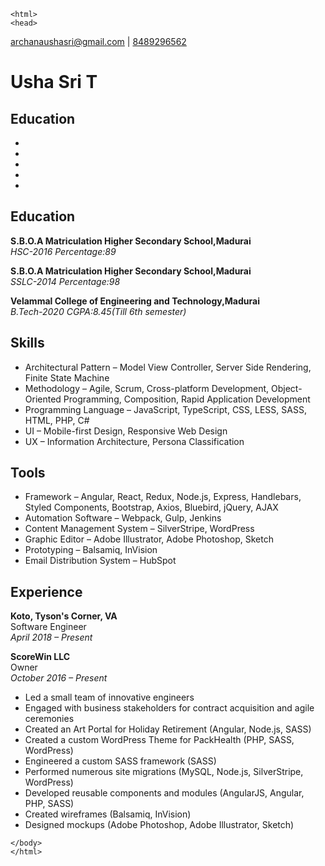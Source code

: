 <!DOCTYPE html>
    <html>
    <head>
      
<p><a href="mailto:archanaushasri@gmail.com">archanaushasri@gmail.com</a> |
<a href="tel:8489296562">8489296562</a></p>
</blockquote>
<h1 id="Usha Sri T">Usha Sri T</h1>
<h2 id="traits">Education</h2>
<ul>
<li></li>
<li></li>
<li></li>
<li></li>
<li></li>
</ul>
<h2 id="education">Education</h2>
<p><strong>S.B.O.A Matriculation Higher Secondary School,Madurai</strong><br>
<em>HSC-2016</em>
<em>Percentage:89</em><br></p>
<p><strong>S.B.O.A Matriculation Higher Secondary School,Madurai</strong><br>
<em>SSLC-2014</em>
<em>Percentage:98</em><br></p>
<p><strong>Velammal College of Engineering and Technology,Madurai</strong><br>
<em>B.Tech-2020</em>
<em>CGPA:8.45(Till 6th semester)</em><br></p>
<h2 id="skills">Skills</h2>
<ul>
<li>Architectural Pattern – Model View Controller, Server Side Rendering, Finite State Machine</li>
<li>Methodology – Agile, Scrum, Cross-platform Development, Object-Oriented Programming, Composition, Rapid Application Development</li>
<li>Programming Language – JavaScript, TypeScript, CSS, LESS, SASS, HTML, PHP, C#</li>
<li>UI – Mobile-first Design, Responsive Web Design</li>
<li>UX – Information Architecture, Persona Classification</li>
</ul>
<h2 id="tools">Tools</h2>
<ul>
<li>Framework – Angular, React, Redux, Node.js, Express, Handlebars, Styled Components, Bootstrap, Axios, Bluebird, jQuery, AJAX</li>
<li>Automation Software – Webpack, Gulp, Jenkins</li>
<li>Content Management System – SilverStripe, WordPress</li>
<li>Graphic Editor – Adobe Illustrator, Adobe Photoshop, Sketch</li>
<li>Prototyping – Balsamiq, InVision</li>
<li>Email Distribution System – HubSpot</li>
</ul>
<h2 id="experience">Experience</h2>
<p><strong>Koto, Tyson's Corner, VA</strong><br>
Software Engineer<br>
<em>April 2018 – Present</em></p>
<p><strong>ScoreWin LLC</strong><br>
Owner<br>
<em>October 2016 – Present</em></p>
<ul>
<li>Led a small team of innovative engineers</li>
<li>Engaged with business stakeholders for contract acquisition and agile ceremonies</li>
<li>Created an Art Portal for Holiday Retirement (Angular, Node.js, SASS)</li>
<li>Created a custom WordPress Theme for PackHealth (PHP, SASS, WordPress)</li>
<li>Engineered a custom SASS framework (SASS)</li>
<li>Performed numerous site migrations (MySQL, Node.js, SilverStripe, WordPress)</li>
<li>Developed reusable components and modules (AngularJS, Angular, PHP, SASS)</li>
<li>Created wireframes (Balsamiq, InVision)</li>
<li>Designed mockups (Adobe Photoshop, Adobe Illustrator, Sketch)</li>
</ul>


    </body>
    </html>
